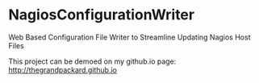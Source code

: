 # NagiosConfigurationWriter
Web Based Configuration File Writer to Streamline Updating Nagios Host Files

This project can be demoed on my github.io page: http://thegrandpackard.github.io

